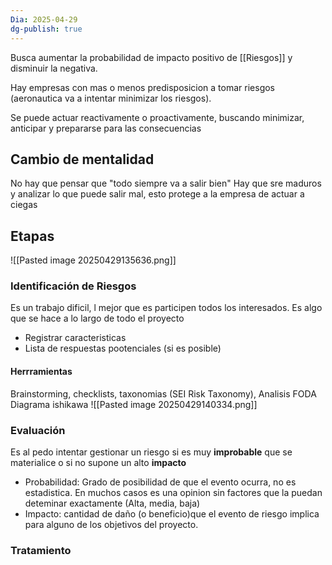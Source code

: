 ```yaml
---
Dia: 2025-04-29
dg-publish: true
---
```

Busca aumentar la probabilidad de impacto positivo de [[Riesgos]] y disminuir la negativa.

Hay empresas con mas o menos predisposicion a tomar riesgos (aeronautica va a intentar minimizar los riesgos).


Se puede actuar reactivamente o proactivamente, buscando minimizar, anticipar y prepararse para las consecuencias


## Cambio de mentalidad 
No hay que pensar que "todo siempre va a salir bien"
Hay que sre maduros y analizar lo que puede salir mal, esto protege a la empresa de actuar a ciegas

## Etapas 
![[Pasted image 20250429135636.png]]

### Identificación de Riesgos 
Es un trabajo dificil, l mejor que es participen todos los interesados. Es algo que se hace a lo largo de todo el proyecto
- Registrar caracteristicas 
- Lista de respuestas pootenciales (si es posible)
#### Herrramientas 
Brainstorming, checklists, taxonomias (SEI Risk Taxonomy), Analisis FODA
Diagrama ishikawa
![[Pasted image 20250429140334.png]]
### Evaluación 
Es al pedo intentar gestionar un riesgo si es muy **improbable** que se materialice o si no supone un alto **impacto**
- Probabilidad: Grado de posibilidad de que el evento ocurra, no es estadistica. En muchos casos es una opinion sin factores que la puedan deteminar exactamente (Alta, media, baja)
- Impacto: cantidad de daño (o beneficio)que el evento de riesgo implica para alguno de los objetivos del proyecto. 
### Tratamiento